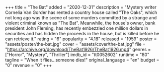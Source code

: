 +++
title = "The Bat"
added = "2020-12-31"
description = "Mystery writer Cornelia Van Gorder has rented a country house called \"The Oaks\", which not long ago was the scene of some murders committed by a strange and violent criminal known as \"The Bat\". Meanwhile, the house's owner, bank president John Fleming, has recently embezzled one million dollars in securities and has hidden the proceeds in the house, but is killed before he can retrieve it."
rating = "6"
popularity = "4.18"
released = "1959"
poster = "assets/poster/the-bat.jpg"
cover = "assets/cover/the-bat.jpg"
file = "https://archive.org/download/TheBat1926/TheBat1926.mp4"
genres = ["Horror", "Mystery", "Thriller"]
imdb_id = "tt0052602"
runtime = "80"
tagline = "When it flies...someone dies!"
original_language = "en"
budget = "0"
revenue = "0"
+++